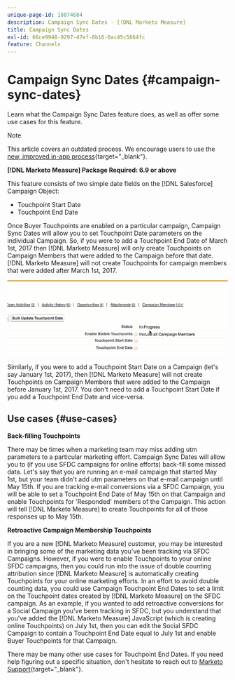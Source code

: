 ```yaml
---
unique-page-id: 18874684
description: Campaign Sync Dates - [!DNL Marketo Measure]
title: Campaign Sync Dates
exl-id: 66ce9948-9297-47ef-8b16-0ac45c5664fc
feature: Channels
---
```

# Campaign Sync Dates {#campaign-sync-dates}

Learn what the Campaign Sync Dates feature does, as well as offer some use cases for this feature.

>[!NOTE]
>
>This article covers an outdated process. We encourage users to use the [new, improved in-app process](/help/channel-tracking-and-setup/offline-channels/custom-campaign-sync.md){target="_blank"}.

**[!DNL Marketo Measure] Package Required: 6.9 or above**

This feature consists of two simple date fields on the [!DNL Salesforce] Campaign Object:

* Touchpoint Start Date
* Touchpoint End Date

Once Buyer Touchpoints are enabled on a particular campaign, Campaign Sync Dates will allow you to set Touchpoint Date parameters on the individual Campaign. So, if you were to add a Touchpoint End Date of March 1st, 2017 then [!DNL Marketo Measure] will only create Touchpoints on Campaign Members that were added to the Campaign before that date. [!DNL Marketo Measure] will not create Touchpoints for campaign members that were added after March 1st, 2017.

![](assets/1.gif)

Similarly, if you were to add a Touchpoint Start Date on a Campaign (let's say January 1st, 2017), then [!DNL Marketo Measure] will not create Touchpoints on Campaign Members that were added to the Campaign before January 1st, 2017. You don't need to add a Touchpoint Start Date if you add a Touchpoint End Date and vice-versa.

## Use cases {#use-cases}

**Back-filling Touchpoints**

There may be times when a marketing team may miss adding utm parameters to a particular marketing effort. Campaign Sync Dates will allow you to (if you use SFDC campaigns for online efforts) back-fill some missed data. Let's say that you are running an e-mail campaign that started May 1st, but your team didn't add utm parameters on that e-mail campaign until May 15th. If you are tracking e-mail conversions via a SFDC Campaign, you will be able to set a Touchpoint End Date of May 15th on that Campaign and enable Touchpoints for 'Responded' members of the Campaign. This action will tell [!DNL Marketo Measure] to create Touchpoints for all of those responses up to May 15th.

**Retroactive Campaign Membership Touchpoints**

If you are a new [!DNL Marketo Measure] customer, you may be interested in bringing some of the marketing data you've been tracking via SFDC Campaigns. However, if you were to enable Touchpoints to your online SFDC campaigns, then you could run into the issue of double counting attribution since [!DNL Marketo Measure] is automatically creating Touchpoints for your online marketing efforts. In an effort to avoid double counting data, you could use Campaign Touchpoint End Dates to set a limit on the Touchpoint dates created by [!DNL Marketo Measure] on the SFDC campaign. As an example, if you wanted to add retroactive conversions for a Social Campaign you've been tracking in SFDC, but you understand that you've added the [!DNL Marketo Measure] JavaScript (which is creating online Touchpoints) on July 1st, then you can edit the Social SFDC Campaign to contain a Touchpoint End Date equal to July 1st and enable Buyer Touchpoints for that Campaign.

There may be many other use cases for Touchpoint End Dates. If you need help figuring out a specific situation, don't hesitate to reach out to [Marketo Support](https://nation.marketo.com/t5/support/ct-p/Support){target="_blank"}.
